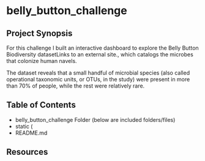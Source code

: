 # belly_button_challenge

## Project Synopsis
For this challenge I built an interactive dashboard to explore the Belly Button Biodiversity datasetLinks to an external site., which catalogs the microbes that colonize human navels.

The dataset reveals that a small handful of microbial species (also called operational taxonomic units, or OTUs, in the study) were present in more than 70% of people, while the rest were relatively rare.


## Table of Contents
+ belly_button_challenge Folder (below are included folders/files)
+ static (
+ README.md


## Resources
